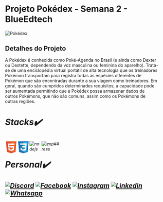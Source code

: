 # Projeto Pokédex - Semana 2 - BlueEdtech

<img align="center" alt="Pokédex" height="200" width="500" src="https://fontmeme.com/permalink/220321/135a4132b46a26a7e03cdd467a8e8729.png">

## Detalhes do Projeto

A Pokédex é conhecida como Poké-Agenda no Brasil (e ainda como Dexter ou Dextette, dependendo da voz masculina ou feminina do aparelho).
Trata-se de uma enciclopédia virtual portátil de alta tecnologia que os treinadores Pokémon transportam para registra todas as espécies diferentes de Pokémon que são encontradas durante a sua viagem como treinadores. 
Em geral, quando são cumpridos determinados requisitos, a capacidade pode ser aumentada permitindo que a Pokédex possa armazenar dados de outros Pokémons, que não são comuns, assim como os Pokémons de outras regiões.

## <h1> <i>Stacks✔️<i></h1>
 
<p align="center">
 <div align="left" valign="top"><br>
  <img align="left" alt="HTML" height="40" width="40" src="https://raw.githubusercontent.com/devicons/devicon/master/icons/html5/html5-original.svg">
  <img align="left" alt="CSS" height="40" width="40" src="https://raw.githubusercontent.com/devicons/devicon/master/icons/css3/css3-original.svg">
  <img align="left" alt="nodejs" height="40" width="40" src="https://cdn.worldvectorlogo.com/logos/nodejs-icon.svg">
##  <img align="left" alt="express" height="40" width="40" src="https://cdn.jsdelivr.net/gh/devicons/devicon/icons/express/express-original.svg"> 
 </div>
</p>
 
## <h1> <i>Personal✔️<i></h1>
  
  ## [![Discord](https://img.shields.io/badge/Discord-7289DA?style=for-the-badge&logo=discord&logoColor=white)](https://discord.gg/ghaa7sEu) [![Facebook](https://img.shields.io/badge/Facebook-1877F2?style=for-the-badge&logo=facebook&logoColor=white)](https://www.facebook.com/danilo.diniz.319452) [![Instagram](https://img.shields.io/badge/Instagram-E4405F?style=for-the-badge&logo=instagram&logoColor=white)](https://www.instagram.com/dan_dinizs/) [![Linkedin](https://img.shields.io/badge/LinkedIn-0077B5?style=for-the-badge&logo=linkedin&logoColor=white)](https://www.linkedin.com/in/danilo-diniz-dos-santos-7034b8136/) [![Whatsapp](https://img.shields.io/badge/WhatsApp-25D366?style=for-the-badge&logo=whatsapp&logoColor=white)](https://api.whatsapp.com/send?phone=5521979157512)
